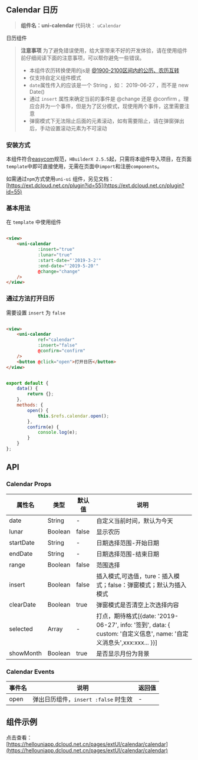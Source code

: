 ## Calendar 日历

> **组件名：uni-calendar**
> 代码块： `uCalendar`


日历组件

> **注意事项**
> 为了避免错误使用，给大家带来不好的开发体验，请在使用组件前仔细阅读下面的注意事项，可以帮你避免一些错误。
> - 本组件农历转换使用的js是 [@1900-2100区间内的公历、农历互转](https://github.com/jjonline/calendar.js)
> - 仅支持自定义组件模式
> - `date`属性传入的应该是一个 String ，如： 2019-06-27 ，而不是 new Date()
> - 通过 `insert` 属性来确定当前的事件是 @change 还是 @confirm 。理应合并为一个事件，但是为了区分模式，现使用两个事件，这里需要注意
> - 弹窗模式下无法阻止后面的元素滚动，如有需要阻止，请在弹窗弹出后，手动设置滚动元素为不可滚动

### 安装方式

本组件符合[easycom](https://uniapp.dcloud.io/collocation/pages?id=easycom)规范，`HBuilderX 2.5.5`起，只需将本组件导入项目，在页面
`template`中即可直接使用，无需在页面中`import`和注册`components`。

如需通过`npm`方式使用`uni-ui`
组件，另见文档：[https://ext.dcloud.net.cn/plugin?id=55](https://ext.dcloud.net.cn/plugin?id=55)

### 基本用法

在 ``template`` 中使用组件

```html

<view>
    <uni-calendar
            :insert="true"
            :lunar="true"
            :start-date="'2019-3-2'"
            :end-date="'2019-5-20'"
            @change="change"
    />
</view>
```

### 通过方法打开日历

需要设置 `insert` 为 `false`

```html

<view>
    <uni-calendar
            ref="calendar"
            :insert="false"
            @confirm="confirm"
    />
    <button @click="open">打开日历</button>
</view>
```

```javascript

export default {
    data() {
        return {};
    },
    methods: {
        open() {
            this.$refs.calendar.open();
        },
        confirm(e) {
            console.log(e);
        }
    }
};

```

## API

### Calendar Props

| 属性名	       | 类型	      | 默认值    | 说明																													                                                                  |
|------------|----------|--------|--------------------------------------------------------------------------------------------------|
| date		     | String	  | -		    | 自定义当前时间，默认为今天																							                                                             |
| lunar		    | Boolean	 | false	 | 显示农历																												                                                                 |
| startDate	 | String	  | -		    | 日期选择范围-开始日期																									                                                             |
| endDate	   | String	  | -		    | 日期选择范围-结束日期																									                                                             |
| range		    | Boolean	 | false	 | 范围选择																												                                                                 |
| insert	    | Boolean	 | false	 | 插入模式,可选值，ture：插入模式；false：弹窗模式；默认为插入模式														                                              |
| clearDate	 | Boolean	 | true	  | 弹窗模式是否清空上次选择内容	                                                                                  |
| selected	  | Array		  | -		    | 打点，期待格式[{date: '2019-06-27', info: '签到', data: { custom: '自定义信息', name: '自定义消息头',xxx:xxx... }}]	 |
| showMonth	 | Boolean	 | true	  | 是否显示月份为背景																									                                                               |

### Calendar Events

| 事件名		 | 说明								                 | 返回值 |
|-------|----------------------------|-----|
| open	 | 弹出日历组件，`insert :false` 时生效 | - 	 |

## 组件示例

点击查看：[https://hellouniapp.dcloud.net.cn/pages/extUI/calendar/calendar](https://hellouniapp.dcloud.net.cn/pages/extUI/calendar/calendar)
